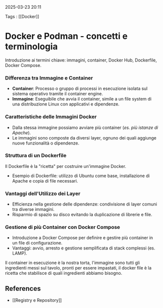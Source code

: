 2025-03-23 20:11

Tags : [[Docker]]

# Docker e Podman - concetti e terminologia

 Introduzione ai termini chiave: immagini, container, Docker Hub, Dockerfile, Docker Compose.

### Differenza tra Immagine e Container
- **Container**: Processo o gruppo di processi in esecuzione isolata sul sistema operativo tramite il container engine.
- **Immagine**: Eseguibile che avvia il container, simile a un file system di una distribuzione Linux con applicativi e dipendenze.

### Caratteristiche delle Immagini Docker
- Dalla stessa immagine possiamo avviare più container (*es. più istanze di Apache*).
- Le immagini sono composte da diversi layer, ognuno dei quali aggiunge nuove funzionalità o dipendenze.

###  Struttura di un Dockerfile
 Il Dockerfile è la "ricetta" per costruire un'immagine Docker.
- Esempio di Dockerfile: utilizzo di Ubuntu come base, installazione di Apache e copia di file necessari.

### Vantaggi dell'Utilizzo dei Layer
- Efficienza nella gestione delle dipendenze: condivisione di layer comuni tra diverse immagini.
- Risparmio di spazio su disco evitando la duplicazione di librerie e file.

### Gestione di più Container con Docker Compose
- Introduzione a Docker Compose per definire e gestire più container in un file di configurazione.
- Vantaggi: avvio, arresto e gestione semplificata di stack complessi (es. LAMP).

Il container in esecuzione è la nostra torta, l'immagine sono tutti gli ingredienti messi sul tavolo, pronti per essere impastati, il docker file è la ricetta che stabilisce di quali ingredienti abbiamo bisogno.
## References

- [[Registry e Repository]]